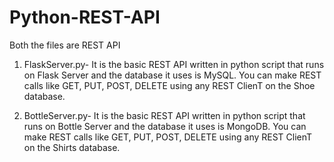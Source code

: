 # Python-REST-API

Both the files are REST API

1. FlaskServer.py- It is the basic REST API written in python script that runs on Flask Server and the database it uses is MySQL. You can make REST calls like GET, PUT, POST, DELETE using any REST ClienT on the Shoe database.

2. BottleServer.py- It is the basic REST API written in python script that runs on Bottle Server and the database it uses is MongoDB. You can make REST calls like GET, PUT, POST, DELETE using any REST ClienT on the Shirts database.
